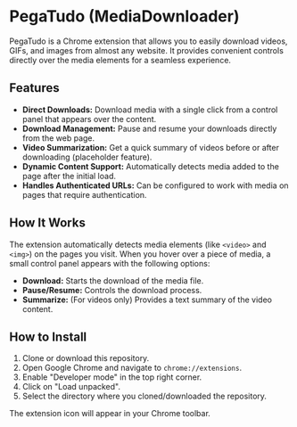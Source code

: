 # PegaTudo (MediaDownloader)

PegaTudo is a Chrome extension that allows you to easily download videos, GIFs, and images from almost any website. It provides convenient controls directly over the media elements for a seamless experience.

## Features

*   **Direct Downloads:** Download media with a single click from a control panel that appears over the content.
*   **Download Management:** Pause and resume your downloads directly from the web page.
*   **Video Summarization:** Get a quick summary of videos before or after downloading (placeholder feature).
*   **Dynamic Content Support:** Automatically detects media added to the page after the initial load.
*   **Handles Authenticated URLs:** Can be configured to work with media on pages that require authentication.

## How It Works

The extension automatically detects media elements (like `<video>` and `<img>`) on the pages you visit. When you hover over a piece of media, a small control panel appears with the following options:

*   **Download:** Starts the download of the media file.
*   **Pause/Resume:** Controls the download process.
*   **Summarize:** (For videos only) Provides a text summary of the video content.

## How to Install

1.  Clone or download this repository.
2.  Open Google Chrome and navigate to `chrome://extensions`.
3.  Enable "Developer mode" in the top right corner.
4.  Click on "Load unpacked".
5.  Select the directory where you cloned/downloaded the repository.

The extension icon will appear in your Chrome toolbar.